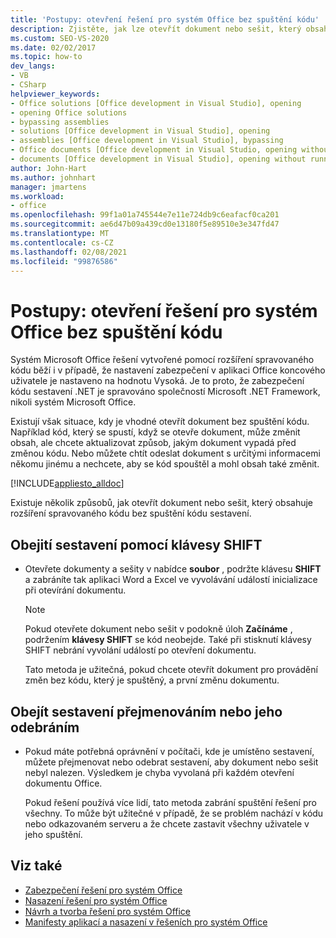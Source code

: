 ```yaml
---
title: 'Postupy: otevření řešení pro systém Office bez spuštění kódu'
description: Zjistěte, jak lze otevřít dokument nebo sešit, který obsahuje rozšíření spravovaného kódu bez spuštění kódu sestavení.
ms.custom: SEO-VS-2020
ms.date: 02/02/2017
ms.topic: how-to
dev_langs:
- VB
- CSharp
helpviewer_keywords:
- Office solutions [Office development in Visual Studio], opening
- opening Office solutions
- bypassing assemblies
- solutions [Office development in Visual Studio], opening
- assemblies [Office development in Visual Studio], bypassing
- Office documents [Office development in Visual Studio, opening without running code
- documents [Office development in Visual Studio], opening without running code
author: John-Hart
ms.author: johnhart
manager: jmartens
ms.workload:
- office
ms.openlocfilehash: 99f1a01a745544e7e11e724db9c6eafacf0ca201
ms.sourcegitcommit: ae6d47b09a439cd0e13180f5e89510e3e347fd47
ms.translationtype: MT
ms.contentlocale: cs-CZ
ms.lasthandoff: 02/08/2021
ms.locfileid: "99876586"
---
```

# <a name="how-to-open-office-solutions-without-running-code"></a>Postupy: otevření řešení pro systém Office bez spuštění kódu
  Systém Microsoft Office řešení vytvořené pomocí rozšíření spravovaného kódu běží i v případě, že nastavení zabezpečení v aplikaci Office koncového uživatele je nastaveno na hodnotu Vysoká. Je to proto, že zabezpečení kódu sestavení .NET je spravováno společností Microsoft .NET Framework, nikoli systém Microsoft Office.

 Existují však situace, kdy je vhodné otevřít dokument bez spuštění kódu. Například kód, který se spustí, když se otevře dokument, může změnit obsah, ale chcete aktualizovat způsob, jakým dokument vypadá před změnou kódu. Nebo můžete chtít odeslat dokument s určitými informacemi někomu jinému a nechcete, aby se kód spouštěl a mohl obsah také změnit.

 [!INCLUDE[appliesto_alldoc](../vsto/includes/appliesto-alldoc-md.md)]

 Existuje několik způsobů, jak otevřít dokument nebo sešit, který obsahuje rozšíření spravovaného kódu bez spuštění kódu sestavení.

## <a name="to-bypass-the-assembly-by-using-the-shift-key"></a>Obejití sestavení pomocí klávesy SHIFT

- Otevřete dokumenty a sešity v nabídce **soubor** , podržte klávesu **SHIFT** a zabráníte tak aplikaci Word a Excel ve vyvolávání událostí inicializace při otevírání dokumentu.

    > [!NOTE]
    > Pokud otevřete dokument nebo sešit v podokně úloh **Začínáme** , podržením **klávesy SHIFT** se kód neobejde. Také při stisknutí klávesy SHIFT nebrání vyvolání událostí po otevření dokumentu.

     Tato metoda je užitečná, pokud chcete otevřít dokument pro provádění změn bez kódu, který je spuštěný, a první změnu dokumentu.

## <a name="to-bypass-an-assembly-by-renaming-or-removing-it"></a>Obejít sestavení přejmenováním nebo jeho odebráním

- Pokud máte potřebná oprávnění v počítači, kde je umístěno sestavení, můžete přejmenovat nebo odebrat sestavení, aby dokument nebo sešit nebyl nalezen. Výsledkem je chyba vyvolaná při každém otevření dokumentu Office.

     Pokud řešení používá více lidí, tato metoda zabrání spuštění řešení pro všechny. To může být užitečné v případě, že se problém nachází v kódu nebo odkazovaném serveru a že chcete zastavit všechny uživatele v jeho spuštění.

## <a name="see-also"></a>Viz také
- [Zabezpečení řešení pro systém Office](../vsto/securing-office-solutions.md)
- [Nasazení řešení pro systém Office](../vsto/deploying-an-office-solution.md)
- [Návrh a tvorba řešení pro systém Office](../vsto/designing-and-creating-office-solutions.md)
- [Manifesty aplikací a nasazení v řešeních pro systém Office](../vsto/application-and-deployment-manifests-in-office-solutions.md)
